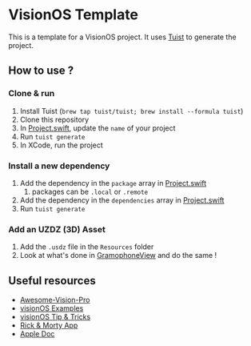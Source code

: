 # VisionOS Template

This is a template for a VisionOS project. It uses [Tuist](https://tuist.io) to generate the project.

## How to use ?

### Clone & run
1. Install Tuist (`brew tap tuist/tuist; brew install --formula tuist`)
2. Clone this repository
3. In [Project.swift](./Project.swift), update the `name` of your project
4. Run `tuist generate`
5. In XCode, run the project

### Install a new dependency

1. Add the dependency in the `package` array in [Project.swift](./Project.swift)
   1. packages can be `.local` or `.remote`
2. Add the dependency in the `dependencies` array in [Project.swift](./Project.swift)
3. Run `tuist generate`

### Add an UZDZ (3D) Asset

1. Add the `.usdz` file in the `Resources` folder
2. Look at what's done in [GramophoneView](./App/Sources/GramophoneView.swift) and do the same !

## Useful resources

- [Awesome-Vision-Pro](https://github.com/jtmuller5/Awesome-Vision-Pro)
- [visionOS Examples](https://github.com/jordibruin/visionOS-Examples)
- [visionOS Tip & Tricks](https://github.com/jtmuller5/VisionOS-Tips-and-Tricks/tree/main)
- [Rick & Morty App](https://github.com/AdrianZzito/Rick-Morty-visionOS)
- [Apple Doc](https://developer.apple.com/visionos/pathway/)